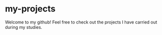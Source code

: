 # my-projects
Welcome to my github! Feel free to check out the projects I have carried out during my studies.
